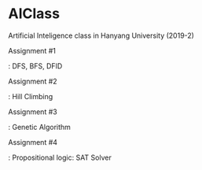 # AIClass
Artificial Inteligence class in Hanyang University (2019-2)

Assignment #1

: DFS, BFS, DFID

Assignment #2

: Hill Climbing

Assignment #3

: Genetic Algorithm

Assignment #4

: Propositional logic: SAT Solver
